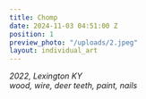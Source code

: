 ```yaml
---
title: Chomp
date: 2024-11-03 04:51:00 Z
position: 1
preview_photo: "/uploads/2.jpeg"
layout: individual_art
---
```


*2022, Lexington KY* <br>
*wood, wire, deer teeth, paint, nails*  